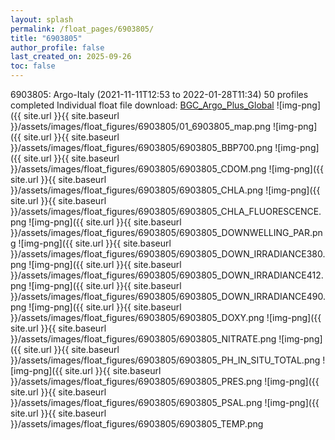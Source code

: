 ```yaml
---
layout: splash
permalink: /float_pages/6903805/
title: "6903805"
author_profile: false
last_created_on: 2025-09-26
toc: false
---
```

 
6903805: Argo-Italy (2021-11-11T12:53 to 2022-01-28T11:34)
50 profiles completed
Individual float file download: [BGC_Argo_Plus_Global](https://ftp.soest.hawaii.edu/bgc_argo_plus/Individual_Floats/outliers_removed/6903805_Sprof_processed.nc)
![img-png]({{ site.url }}{{ site.baseurl }}/assets/images/float_figures/6903805/01_6903805_map.png
![img-png]({{ site.url }}{{ site.baseurl }}/assets/images/float_figures/6903805/6903805_BBP700.png
![img-png]({{ site.url }}{{ site.baseurl }}/assets/images/float_figures/6903805/6903805_CDOM.png
![img-png]({{ site.url }}{{ site.baseurl }}/assets/images/float_figures/6903805/6903805_CHLA.png
![img-png]({{ site.url }}{{ site.baseurl }}/assets/images/float_figures/6903805/6903805_CHLA_FLUORESCENCE.png
![img-png]({{ site.url }}{{ site.baseurl }}/assets/images/float_figures/6903805/6903805_DOWNWELLING_PAR.png
![img-png]({{ site.url }}{{ site.baseurl }}/assets/images/float_figures/6903805/6903805_DOWN_IRRADIANCE380.png
![img-png]({{ site.url }}{{ site.baseurl }}/assets/images/float_figures/6903805/6903805_DOWN_IRRADIANCE412.png
![img-png]({{ site.url }}{{ site.baseurl }}/assets/images/float_figures/6903805/6903805_DOWN_IRRADIANCE490.png
![img-png]({{ site.url }}{{ site.baseurl }}/assets/images/float_figures/6903805/6903805_DOXY.png
![img-png]({{ site.url }}{{ site.baseurl }}/assets/images/float_figures/6903805/6903805_NITRATE.png
![img-png]({{ site.url }}{{ site.baseurl }}/assets/images/float_figures/6903805/6903805_PH_IN_SITU_TOTAL.png
![img-png]({{ site.url }}{{ site.baseurl }}/assets/images/float_figures/6903805/6903805_PRES.png
![img-png]({{ site.url }}{{ site.baseurl }}/assets/images/float_figures/6903805/6903805_PSAL.png
![img-png]({{ site.url }}{{ site.baseurl }}/assets/images/float_figures/6903805/6903805_TEMP.png
